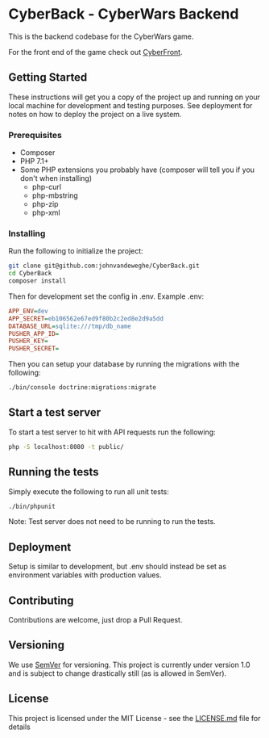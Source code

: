 # CyberBack - CyberWars Backend

This is the backend codebase for the CyberWars game.

For the front end of the game check out [CyberFront](https://github.com/JonHarder/CyberFront).

## Getting Started

These instructions will get you a copy of the project up and running on your local machine for development and testing purposes. See deployment for notes on how to deploy the project on a live system.

### Prerequisites

- Composer 
- PHP 7.1+
- Some PHP extensions you probably have (composer will tell you if you don't when installing)
  - php-curl
  - php-mbstring
  - php-zip
  - php-xml

### Installing

Run the following to initialize the project:
```bash
git clone git@github.com:johnvandeweghe/CyberBack.git
cd CyberBack
composer install
```

Then for development set the config in .env.
Example .env:
```ini
APP_ENV=dev
APP_SECRET=eb106562e67ed9f80b2c2ed8e2d9a5dd
DATABASE_URL=sqlite:///tmp/db_name
PUSHER_APP_ID=
PUSHER_KEY=
PUSHER_SECRET=
```

Then you can setup your database by running the migrations with the following:
```bash
./bin/console doctrine:migrations:migrate
```

## Start a test server
To start a test server to hit with API requests run the following:
```bash
php -S localhost:8080 -t public/
```

## Running the tests
Simply execute the following to run all unit tests:
```bash
./bin/phpunit
```
Note: Test server does not need to be running to run the tests.

## Deployment

Setup is similar to development, but .env should instead be set as environment variables with production values.


## Contributing
Contributions are welcome, just drop a Pull Request.

## Versioning

We use [SemVer](http://semver.org/) for versioning. This project is currently under version 1.0 and is subject to change drastically still (as is allowed in SemVer).

## License

This project is licensed under the MIT License - see the [LICENSE.md](LICENSE.md) file for details
